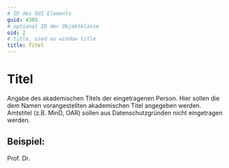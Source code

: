 ```yaml
---
# ID des GUI Elements
guid: 4305
# optional ID der Objektklasse
oid: 2
# title, used as window title
title: Titel
---
```


# Titel

Angabe des akademischen Titels der eingetragenen Person. Hier sollen die dem Namen vorangestellten akademischen Titel angegeben werden. Amtstitel (z.B. MinD, OAR) sollen aus Datenschutzgründen nicht eingetragen werden.

## Beispiel:

Prof. Dr.
